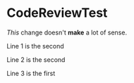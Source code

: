 # CodeReviewTest

*This* change doesn't **make** a lot of sense.

Line 1 is the second

Line 2 is the second

Line 3 is the first

